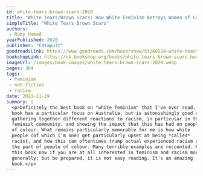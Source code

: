 ```yaml
---
id: white-tears-brown-scars-2020
title: "White Tears/Brown Scars: How White Feminism Betrays Women of Color"
simpleTitle: "White Tears Brown Scars"
authors:
 - Ruby Hamad
yearPublished: 2020
publisher: "Catapult"
goodreadsLink: https://www.goodreads.com/book/show/53260224-white-tears-brown-scars
bookshopLink: https://uk.bookshop.org/books/white-tears-brown-scars-how-white-feminism-betrays-women-of-colour/9781398703087
imageUrl: /images/book-images/white-tears-brown-scars-2020.webp
pages: 304
tags:
 - feminism
 - non-fiction
 - racism
date: 2021-11-19
summary: |
  <p>Definitely the best book on "white feminism" that I've ever read. This
  book has a particular focus on Australia, but is astonishingly good at
  gathering together different reactions to racism, in particular in the
  feminist community, and showing the impact that this has had on people
  of colour. What remains particularly memorable for me is how white
  people (of which I'm one) get particularly upset at being *called*
  racist, and how this can oftentimes trump actual experienced racism on
  the part of people of colour. Many terrible examples are recounted. Read
  this book now if you are at all interested in feminism and racism more
  generally; but be prepared, it is not easy reading. It's an amazing
  book.</p>
---
```


